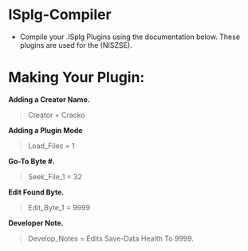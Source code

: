 # ISplg-Compiler
- Compile your .ISplg Plugins using the documentation below. These plugins are used for the (NISZSE).

# Making Your Plugin:

**Adding a Creator Name.**
> Creator = Cracko

**Adding a Plugin Mode**
> Load_Files = 1

**Go-To Byte #.**
> Seek_File_1 = 32

**Edit Found Byte.**
> Edit_Byte_1 = 9999

**Developer Note.**
> Develop_Notes = Edits Save-Data Health To 9999.
